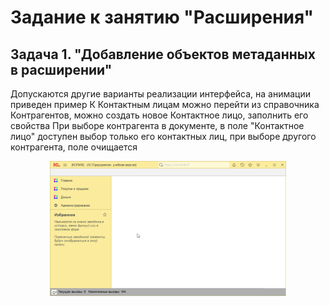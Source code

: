 # Задание к занятию "Расширения"

## Задача 1. "Добавление объектов метаданных в расширении"

Допускаются другие варианты реализации интерфейса, на анимации приведен пример
К Контактным лицам можно перейти из справочника Контрагентов, можно создать новое Контактное лицо, заполнить его свойства
При выборе контрагента в документе, в поле "Контактное лицо" доступен выбор только его контактных лиц, при выборе другого контрагента, поле очищается
<p align="center" width="100%">
  <img width="75%" src="img/1cv8ct_qMA8r0dSRj.gif"> 
</p>
